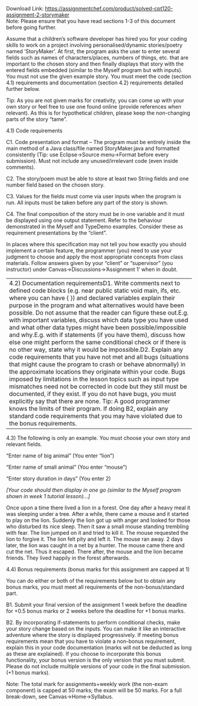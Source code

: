 Download Link: https://assignmentchef.com/product/solved-cpt120-assignment-2-storymaker
<br>
Note: Please ensure that you have read sections 1-3 of this document before going further.

Assume that a children’s software developer has hired you for your coding skills to work on a project involving personalised/dynamic stories/poetry named ‘StoryMaker’. At first, the program asks the user to enter several fields such as names of characters/places, numbers of things, etc. that are important to the chosen story and then finally displays that story with the entered fields embedded (similar to the Myself program but with inputs). You must not use the given example story. You must meet the code (section 4.1) requirements and documentation (section 4.2) requirements detailed further below.

Tip: As you are not given marks for creativity, you can come up with your own story or feel free to use one found online (provide references when relevant). As this is for hypothetical children, please keep the non-changing parts of the story “tame”.

4.1) Code requirements

C1. Code presentation and format – The program must be entirely inside the main method of a Java class/file named StoryMaker.java and formatted consistently (Tip: use Eclipse→Source menu→Format before every submission). Must not include any unused/irrelevant code (even inside comments).

C2. The story/poem must be able to store at least two String fields and one number field based on the chosen story.

C3. Values for the fields must come via user inputs when the program is run. All inputs must be taken before any part of the story is shown.

C4. The final composition of the story must be in one variable and it must be displayed using one output statement. Refer to the behaviour demonstrated in the Myself and TypeDemo examples. Consider these as requirement presentations by the “client”.

In places where this specification may not tell you how exactly you should implement a certain feature, the programmer (you) need to use your judgment to choose and apply the most appropriate concepts from class materials. Follow answers given by your “client” or “supervisor” (you instructor) under Canvas→Discussions→’Assignment 1’ when in doubt.

<table width="690">

 <tbody>

  <tr>

   <td width="690">4.2) Documentation requirementsD1. Write comments next to defined code blocks (e.g. near public static void main, ifs, etc. where you can have { }) and declared variables explain their purpose in the program and what alternatives would have been possible. Do not assume that the reader can figure these out.E.g. with important variables, discuss which data type you have used and what other data types might have been possible/impossible and why.E.g. with if statements (if you have them), discuss how else one might perform the same conditional check or if there is no other way, state why it would be impossible.D2. Explain any code requirements that you have not met and all bugs (situations that might cause the program to crash or behave abnormally) in the approximate locations they originate within your code. Bugs imposed by limitations in the lesson topics such as input type mismatches need not be corrected in code but they still must be documented, if they exist. If you do not have bugs, you must explicitly say that there are none. Tip: A good programmer knows the limits of their program. If doing B2, explain any standard code requirements that you may have violated due to the bonus requirements.</td>

  </tr>

 </tbody>

</table>

4.3) The following is only an example. You must choose your own story and relevant fields.

“Enter name of big animal” (You enter “lion”)

“Enter name of small animal” (You enter “mouse”)

“Enter story duration in days” (You enter 2)

<em>[Your code should then display in one go (similar to the Myself program shown in week 1 tutorial lesson)…]</em>

Once upon a time there lived a lion in a forest. One day after a heavy meal it was sleeping under a tree. After a while, there came a mouse and it started to play on the lion. Suddenly the lion got up with anger and looked for those who disturbed its nice sleep. Then it saw a small mouse standing trembling with fear. The lion jumped on it and tried to kill it. The mouse requested the lion to forgive it. The lion felt pity and left it. The mouse ran away. 2 days later, the lion was caught in a net by a hunter. The mouse came there and cut the net. Thus it escaped. There after, the mouse and the lion became friends. They lived happily in the forest afterwards.

4.4) Bonus requirements (bonus marks for this assignment are capped at 1)

You can do either or both of the requirements below but to obtain any bonus marks, you must meet all requirements of the non-bonus/standard part.

B1. Submit your final version of the assignment 1 week before the deadline for +0.5 bonus marks or 2 weeks before the deadline for +1 bonus marks.

B2. By incorporating if-statements to perform conditional checks, make your story change based on the inputs. You can make it like an interactive adventure where the story is displayed progressively. If meeting bonus requirements mean that you have to violate a non-bonus requirement, explain this in your code documentation (marks will not be deducted as long as these are explained). If you choose to incorporate this bonus functionality, your bonus version is the only version that you must submit. Please do not include multiple versions of your code in the final submission. (+1 bonus marks).

Note: The total mark for assignments+weekly work (the non-exam component) is capped at 50 marks; the exam will be 50 marks. For a full break-down, see Canvas→Home→Syllabus.